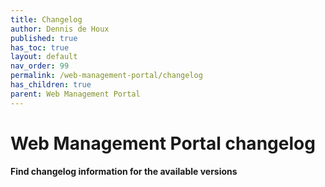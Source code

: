 ```yaml
---
title: Changelog
author: Dennis de Houx
published: true
has_toc: true
layout: default
nav_order: 99
permalink: /web-management-portal/changelog
has_children: true
parent: Web Management Portal
---
```


# Web Management Portal changelog

**Find changelog information for the available versions**
